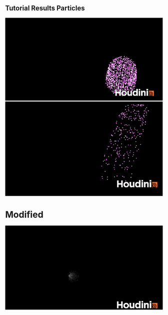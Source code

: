 ## Tutorial Results Particles

![01](.../../img/pgs_07_tutorial_01.gif)
![02](.../../img/pgs_07_tutorial_02.gif)

# Modified

![rainbow_shower](.../../img/pgs_07_tutorial_rainbowshower.gif)
